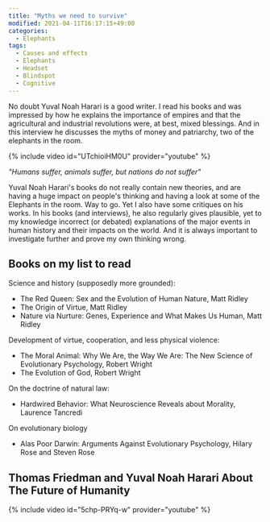 ```yaml
---
title: "Myths we need to survive"
modified: 2021-04-11T16:17:15+49:00
categories:
  - Elephants
tags:
  - Causes and effects
  - Elephants
  - Headset
  - Blindspot
  - Cognitive
---
```

No doubt Yuval Noah Harari is a good writer. I read his books and was impressed by how he explains the importance of empires and that the agricultural and industrial revolutions were, at best, mixed blessings. And in this interview he discusses the myths of money and patriarchy, two of the elephants in the room.

{% include video id="UTchioiHM0U" provider="youtube" %}

_"Humans suffer, animals suffer, but nations do not suffer"_

Yuval Noah Harari's books do not really contain new theories, and are having a huge impact on people's thinking and having a look at some of the Elephants in the room. Way to go. Yet I also have some critiques on his works. In his books (and interviews), he also regularly gives plausible, yet to my knowledge incorrect (or debated) explanations of the major events in human history and their impacts on the world. And it is always important to investigate further and prove my own thinking wrong. 

## Books on my list to read 

Science and history (supposedly more grounded):
* The Red Queen: Sex and the Evolution of Human Nature, Matt Ridley 
* The Origin of Virtue, Matt Ridley
* Nature via Nurture: Genes, Experience and What Makes Us Human, Matt Ridley 

Development of virtue, cooperation, and less physical violence:
* The Moral Animal: Why We Are, the Way We Are: The New Science of Evolutionary Psychology, Robert Wright
* The Evolution of God, Robert Wright

On the doctrine of natural law:
* Hardwired Behavior: What Neuroscience Reveals about Morality, Laurence Tancredi

On evolutionary biology
* Alas Poor Darwin: Arguments Against Evolutionary Psychology, Hilary Rose and Steven Rose 

## Thomas Friedman and Yuval Noah Harari About The Future of Humanity

{% include video id="5chp-PRYq-w" provider="youtube" %}

